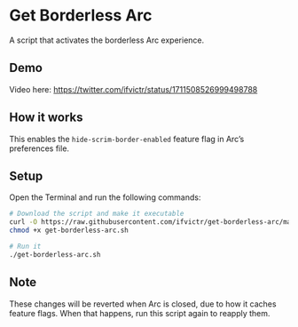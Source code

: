 # Get Borderless Arc

A script that activates the borderless Arc experience.

## Demo

Video here: https://twitter.com/ifvictr/status/1711508526999498788

## How it works

This enables the `hide-scrim-border-enabled` feature flag in Arc’s preferences file.

## Setup

Open the Terminal and run the following commands:

```bash
# Download the script and make it executable
curl -O https://raw.githubusercontent.com/ifvictr/get-borderless-arc/master/get-borderless-arc.sh
chmod +x get-borderless-arc.sh

# Run it
./get-borderless-arc.sh
```

## Note

These changes will be reverted when Arc is closed, due to how it caches feature flags. When that happens, run this script again to reapply them.
